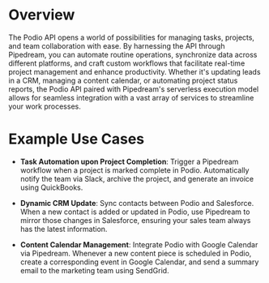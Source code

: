 # Overview

The Podio API opens a world of possibilities for managing tasks, projects, and team collaboration with ease. By harnessing the API through Pipedream, you can automate routine operations, synchronize data across different platforms, and craft custom workflows that facilitate real-time project management and enhance productivity. Whether it's updating leads in a CRM, managing a content calendar, or automating project status reports, the Podio API paired with Pipedream's serverless execution model allows for seamless integration with a vast array of services to streamline your work processes.

# Example Use Cases

- **Task Automation upon Project Completion**: Trigger a Pipedream workflow when a project is marked complete in Podio. Automatically notify the team via Slack, archive the project, and generate an invoice using QuickBooks.

- **Dynamic CRM Update**: Sync contacts between Podio and Salesforce. When a new contact is added or updated in Podio, use Pipedream to mirror those changes in Salesforce, ensuring your sales team always has the latest information.

- **Content Calendar Management**: Integrate Podio with Google Calendar via Pipedream. Whenever a new content piece is scheduled in Podio, create a corresponding event in Google Calendar, and send a summary email to the marketing team using SendGrid.
